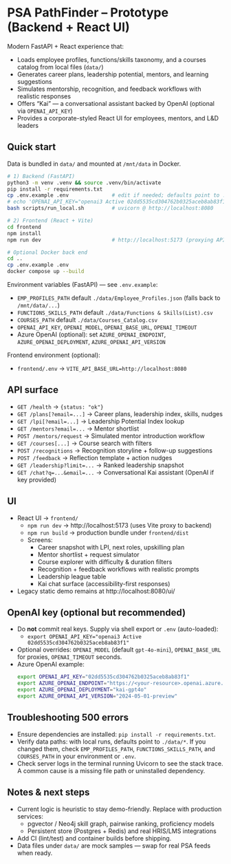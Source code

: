 # PSA PathFinder – Prototype (Backend + React UI)

Modern FastAPI + React experience that:
- Loads employee profiles, functions/skills taxonomy, and a courses catalog from local files (`data/`)
- Generates career plans, leadership potential, mentors, and learning suggestions
- Simulates mentorship, recognition, and feedback workflows with realistic responses
- Offers “Kai” — a conversational assistant backed by OpenAI (optional via `OPENAI_API_KEY`)
- Provides a corporate-styled React UI for employees, mentors, and L&D leaders

## Quick start

Data is bundled in `data/` and mounted at `/mnt/data` in Docker.

```bash
# 1) Backend (FastAPI)
python3 -m venv .venv && source .venv/bin/activate
pip install -r requirements.txt
cp .env.example .env              # edit if needed; defaults point to ./data/
# echo 'OPENAI_API_KEY="openai3 Active 02dd5535cd304762b0325aceb8ab83f1"' >> .env
bash scripts/run_local.sh         # uvicorn @ http://localhost:8080

# 2) Frontend (React + Vite)
cd frontend
npm install
npm run dev                       # http://localhost:5173 (proxying API)

# Optional Docker back end
cd ..
cp .env.example .env
docker compose up --build
```

Environment variables (FastAPI) — see `.env.example`:
- `EMP_PROFILES_PATH` default `./data/Employee_Profiles.json` (falls back to `/mnt/data/...`)
- `FUNCTIONS_SKILLS_PATH` default `./data/Functions & Skills(List).csv`
- `COURSES_PATH` default `./data/Courses_Catalog.csv`
- `OPENAI_API_KEY`, `OPENAI_MODEL`, `OPENAI_BASE_URL`, `OPENAI_TIMEOUT`
- Azure OpenAI (optional): set `AZURE_OPENAI_ENDPOINT`, `AZURE_OPENAI_DEPLOYMENT`, `AZURE_OPENAI_API_VERSION`

Frontend environment (optional):
- `frontend/.env` → `VITE_API_BASE_URL=http://localhost:8080`

## API surface
- `GET /health` → `{status: "ok"}`
- `GET /plans[?email=...]` → Career plans, leadership index, skills, nudges
- `GET /lpi[?email=...]` → Leadership Potential Index lookup
- `GET /mentors?email=...` → Mentor shortlist
- `POST /mentors/request` → Simulated mentor introduction workflow
- `GET /courses[...]` → Course search with filters
- `POST /recognitions` → Recognition storyline + follow-up suggestions
- `POST /feedback` → Reflection template + action nudges
- `GET /leadership?limit=...` → Ranked leadership snapshot
- `GET /chat?q=...&email=...` → Conversational Kai assistant (OpenAI if key provided)

## UI
- React UI → `frontend/`
  - `npm run dev` → http://localhost:5173 (uses Vite proxy to backend)
  - `npm run build` → production bundle under `frontend/dist`
  - Screens:
    - Career snapshot with LPI, next roles, upskilling plan
    - Mentor shortlist + request simulator
    - Course explorer with difficulty & duration filters
    - Recognition + feedback workflows with realistic prompts
    - Leadership league table
    - Kai chat surface (accessibility-first responses)
- Legacy static demo remains at http://localhost:8080/ui/

## OpenAI key (optional but recommended)
- Do **not** commit real keys. Supply via shell export or `.env` (auto-loaded):
  - `export OPENAI_API_KEY="openai3 Active 02dd5535cd304762b0325aceb8ab83f1"`
- Optional overrides: `OPENAI_MODEL` (default `gpt-4o-mini`), `OPENAI_BASE_URL` for proxies, `OPENAI_TIMEOUT` seconds.
- Azure OpenAI example:
  ```bash
  export OPENAI_API_KEY="02dd5535cd304762b0325aceb8ab83f1"
  export AZURE_OPENAI_ENDPOINT="https://<your-resource>.openai.azure.com"
  export AZURE_OPENAI_DEPLOYMENT="kai-gpt4o"
  export AZURE_OPENAI_API_VERSION="2024-05-01-preview"
  ```

## Troubleshooting 500 errors
- Ensure dependencies are installed: `pip install -r requirements.txt`.
- Verify data paths: with local runs, defaults point to `./data/*`. If you changed them, check `EMP_PROFILES_PATH`, `FUNCTIONS_SKILLS_PATH`, and `COURSES_PATH` in your environment or `.env`.
- Check server logs in the terminal running Uvicorn to see the stack trace. A common cause is a missing file path or uninstalled dependency.

## Notes & next steps
- Current logic is heuristic to stay demo-friendly. Replace with production services:
  - pgvector / Neo4j skill graph, pairwise ranking, proficiency models
  - Persistent store (Postgres + Redis) and real HRIS/LMS integrations
- Add CI (lint/test) and container builds before shipping.
- Data files under `data/` are mock samples — swap for real PSA feeds when ready.
